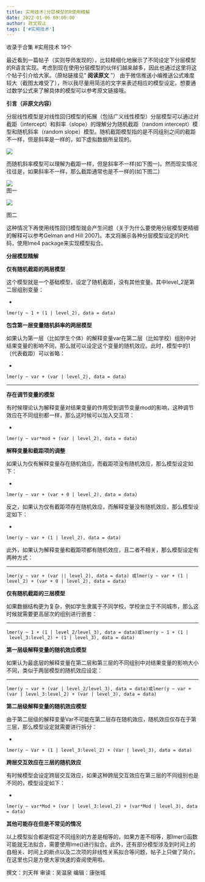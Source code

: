 ```yaml
---
title: 实用技术|分层模型的R使用精解
date: 2022-01-06 09:00:00
author: 政文观止
tags: ['#实用技术']
---
```



收录于合集 #实用技术 19个

最近看到一篇帖子（实则导师发现的），比较精细化地展示了不同设定下分层模型的R语言实现。考虑到现在使用分层模型的伙伴们越来越多，因此也通过这里将这个帖子引介给大家。（原帖链接见“
**阅读原文** ”）
由于微信推送小编推送公式难度较大（截图太难受了），所以我尽量用简洁的文字来表述相应的模型设定。想要通过数学公式来了解具体的模型可以参考原文链接哦。

  

 **引言（非原文内容）**

分层线性模型是对线性回归模型的拓展（包括广义线性模型）分层模型可以通过对截距（intercept）和斜率（slope）的理解分为随机截距（random
intercept）模型和随机斜率（random slope）模型。随机截距模型指的是不同组别之间的截距不一样，但是斜率是一样的，如下虚拟数据所呈现的。  

![](/images/30/2.jpeg)

而随机斜率模型可以理解为截距一样，但是斜率不一样(如下图一)。然而现实情况往往是，如果斜率不一样，那么截距通常也是不一样的(如下图二)  

![](/images/30/3.jpeg)  
图一  
  
  
![](/images/30/4.jpeg)  

图二

  

这种情况下再使用线性回归模型就会产生问题（关于为什么要使用分层模型更精细的解释可以参考Gelman and Hill
2007)。本文将展示各种分层模型设定的R代码，使用lme4 package来实现模型拟合。  

  

 **分层模型精解**

 **仅有随机截距的两层模型**  

  

这个模型就是一个基础模型，设定了随机截距，没有其他变量。其中level_2是第二层组别变量：

  * 

    
    
    lmer(y ~ 1 + (1 | level_2), data = data)

  

 **包含第一层变量随机斜率的两层模型**

  

如果认为第一层（比如学生个体）的解释变量var在第二层（比如学校）组别中对结果变量的影响不同，那么就可以设定这个变量的随机效应。此时，模型中的1（代表截距）可以省略：

  * 

    
    
    lmer(y ~ var + (var | level_2), data = data)

 ****

 **存在调节变量的模型**

  

有时候理论认为解释变量对结果变量的作用受到调节变量mod的影响，这种调节效应在不同组别都一样，那么这时候可以加入交互项：

  * 

    
    
    lmer(y ~ var*mod + (var | level_2), data = data)

  

 **解释变量和截距项的调整**

  

如果认为仅有解释变量存在随机效应，而截距项没有随机效应，那么模型设定如下：

  * 

    
    
    lmer(y ~ var + (var + 0 | level_2), data = data)

  

反之，如果认为仅有截距项存在随机效应，而解释变量没有随机效应，那么模型设定如下：

  * 

    
    
    lmer(y ~ var + (1 | level_2), data = data)

  

此外，如果认为解释变量和截距项都有随机效应，且二者不相关，那么模型设定有两种方式：

  *   *   * 

    
    
    lmer(y ~ var + (var || level_2), data = data) 或lmer(y ~ var + (1 | level_2) + (var + 0 | level_2), data = data)

  

 **仅有随机截距的三层模型**

  

如果数据结构更为复杂，例如学生隶属于不同学校，学校坐立于不同城市，那么这时候就需要更高层次的组别进行嵌套：

  *   *   * 

    
    
    lmer(y ~ 1 + (1 | level_2/level_3), data = data)或lmer(y ~ 1 + (1 | level_3:level_2) + (1 | level_3), data = data)

  

 **第一层级解释变量的随机效应模型**

  

如果认为最底层的解释变量在第二层和第三层的不同组别中对结果变量的影响大小不同，类似于两层模型的随机效应设定：

  *   *   * 

    
    
    lmer(y ~ var + (var | level_2/level_3), data = data)或lmer(y ~ var + (var | level_3:level_2) + (var | level_3), data = data)

  

 **第二层级解释变量的随机效应模型**

  

由于第二层级的解释变量Var不可能在第二层存在随机效应，随机效应仅存在于第三层，那么模型设定就需要进行拆分：

  * 

    
    
    lmer(y ~ Var + (1 | level_3:level_2) + (Var | level_3), data = data)

  

 **跨层交互效应在三层的随机效应**

  

有时候模型会设定跨层交互效应，如果这种跨层交互效应在第三层的不同组别也是不同的，模型设定如下：

  * 

    
    
    lmer(y ~ var*Mod + (var | level_3:level_2) + (var*Mod | level_3), data = data)

  

 **其他可能存在但是不常见的情况**

  

以上模型拟合都是假定不同组别的方差是相等的，如果方差不相等，那lmer()函数可能就无法拟合，需要使用lme()进行拟合。此外，还有部分模型涉及到时间上的自相关、时间上的断点以及二次项的非线性关系拟合等问题，帖子上只做了简介。在这里也只是方便大家快速的查阅使用啦。

  

撰文：刘天祥 审读：吴温泉 编辑：康张城

